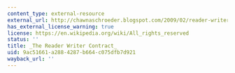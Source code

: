 ```yaml
---
content_type: external-resource
external_url: http://chawnaschroeder.blogspot.com/2009/02/reader-writer-contract.html
has_external_license_warning: true
license: https://en.wikipedia.org/wiki/All_rights_reserved
status: ''
title: _The Reader Writer Contract_
uid: 9ac51661-a288-4287-b664-c075dfb7d921
wayback_url: ''
---
```

